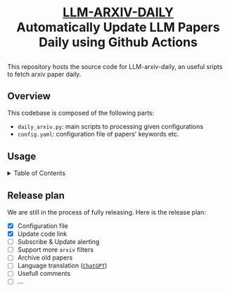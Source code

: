 <p align="center">
  <h1 align="center"><br><ins>LLM-ARXIV-DAILY</ins><br>Automatically Update LLM Papers Daily using Github Actions</h1>
 
</p>



##

This repository hosts the source code for LLM-arxiv-daily, an useful sripts to fetch arxiv paper daily. 

## Overview

This codebase is composed of the following parts:

- `daily_arxiv.py`: main scripts to processing given configurations
- `config.yaml`: configuration file of papers' keywords etc.

## Usage

<details>
  <summary>Table of Contents</summary>

1. Fork this [repo](https://github.com/Vincentqyw/cv-arxiv-daily)
2. Edit configs:
    - Change `GITHUB_USER_NAME` and `GITHUB_USER_EMAIL` in [LLM-arxiv-daily.yml](../.github/workflows/LLM-arxiv-daily.yml) and [update_paper_links.yml](../.github/workflows/update_paper_links.yml)
    - Change `user_name` in [config.yaml](../config.yaml)
    - Push changes to remote repo
3. Config Github Actions
    - Enable read and write permissions: Setting -> Actions -> Workflow permissions, select `Read and write permissions` and save.
    ![](../assets/4-ga-2-1.png)
    - Enable workflows: Actions -> `I understand my workflows, go ahead and enable them` -> Select `Run Arxiv Papars Daily` in right sidebar and click `Enable workflow` -> click `Run workflow` wait about 1 min until the job update done. The same for the job `Run Update Paper Links Weekly`.
    ![](../assets/4-ga-3-1.png)
    ![](../assets/4-ga-5-1.png)
    ![](../assets/4-ga-7.png)
    ![](../assets/4-ga-8.png)
    ![](../assets/4-ga-9.png)
4. Setting Gitpages (optional)
    - Setting -> Pages -> Build an deployment. Source: `Deploy from a branch`; Branch select `main` and `/docs` folder, then save.
    ![](../assets/5-pages-1.png)
    - Now you can open gitpage: https://your_github_usrname.github.io/cv-arxiv-daily
5. Add new keywords (optional)
    - Edit `keywords` in [config.yaml](../config.yaml), you can add more filters or keywords.
    - Push changes to remote repo and re-run Github Actions Manually.

</details>

## Release plan

 We are still in the process of fully releasing. Here is the release plan:

- [x] Configuration file
- [x] Update code link
- [ ] Subscribe & Update alerting
- [ ] Support more `arxiv` filters
- [ ] Archive old papers
- [ ] Language translation ([`ChatGPT`](https://chat.openai.com/chat))
- [ ] Usefull comments
- [ ] ...
